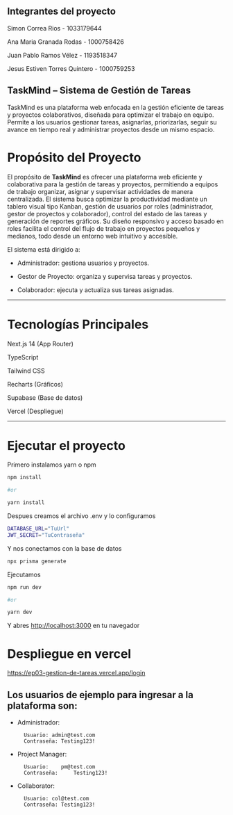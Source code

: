 ## Integrantes del proyecto

Simon Correa Rios - 1033179644 

Ana Maria Granada Rodas - 1000758426

Juan Pablo Ramos Vélez - 1193518347

Jesus Estiven Torres Quintero - 1000759253

## TaskMind – Sistema de Gestión de Tareas
TaskMind es una plataforma web enfocada en la gestión eficiente de tareas y proyectos colaborativos, diseñada para optimizar el trabajo en equipo. Permite a los usuarios gestionar tareas, asignarlas, priorizarlas, seguir su avance en tiempo real y administrar proyectos desde un mismo espacio.

# Propósito del Proyecto
El propósito de **TaskMind** es ofrecer una plataforma web eficiente y colaborativa para la gestión de tareas y proyectos, permitiendo a equipos de trabajo organizar, asignar y supervisar actividades de manera centralizada. El sistema busca optimizar la productividad mediante un tablero visual tipo Kanban, gestión de usuarios por roles (administrador, gestor de proyectos y colaborador), control del estado de las tareas y generación de reportes gráficos. Su diseño responsivo y acceso basado en roles facilita el control del flujo de trabajo en proyectos pequeños y medianos, todo desde un entorno web intuitivo y accesible.


El sistema está dirigido a:

- Administrador: gestiona usuarios y proyectos.

- Gestor de Proyecto: organiza y supervisa tareas y proyectos.
- Colaborador: ejecuta y actualiza sus tareas asignadas.


---
# Tecnologías Principales 
Next.js 14 (App Router)

TypeScript

Tailwind CSS

Recharts (Gráficos)

Supabase (Base de datos)


Vercel (Despliegue)

---
# Ejecutar el proyecto

Primero instalamos yarn o npm

```bash
npm install

#or

yarn install
```

Despues creamos el archivo .env y lo configuramos

```bash
DATABASE_URL="TuUrl"
JWT_SECRET="TuContraseña"
```

Y nos conectamos con la base de datos

```bash
npx prisma generate
```

Ejecutamos

```bash
npm run dev

#or

yarn dev
```

Y abres [http://localhost:3000](http://localhost:3000) en tu navegador


# Despliegue en vercel
https://ep03-gestion-de-tareas.vercel.app/login

Los usuarios de ejemplo para ingresar a la plataforma son:
-
- Administrador: 

        Usuario: admin@test.com
        Contraseña: Testing123!

- Project Manager: 

        Usuario: 	pm@test.com
        Contraseña: 	Testing123!

- Collaborator: 

        Usuario: col@test.com
        Contraseña: Testing123!